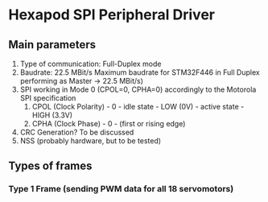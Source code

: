 # Hexapod SPI Peripheral Driver

## Main parameters

1. Type of communication: Full-Duplex mode
2. Baudrate: 22.5 MBit/s Maximum baudrate for STM32F446 in Full Duplex performing as Master -> 22.5 MBit/s)
3. SPI working in Mode 0 (CPOL=0, CPHA=0) accordingly to the Motorola SPI specification
   1. CPOL (Clock Polarity) - 0 - idle state - LOW (0V) - active state - HIGH (3.3V)
   2. CPHA (Clock Phase) - 0 - (first or rising edge)
4. CRC Generation? To be discussed
5. NSS (probably hardware, but to be tested)

## Types of frames
### Type 1 Frame (sending PWM data for all 18 servomotors)